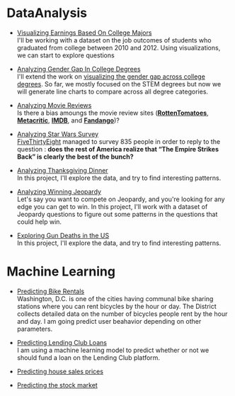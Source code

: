 # DataAnalysis




* [Visualizing Earnings Based On College Majors](https://github.com/spajeo/DataAnalysis_MachineLearning/tree/master/Visualizing%20Earnings%20Based%20On%20College%20Majors)  
I'll be working with a dataset on the job outcomes of students who graduated from college between 2010 and 2012. Using visualizations, we can start to explore questions

* [Analyzing Gender Gap In College Degrees](https://github.com/spajeo/DataAnalysis_MachineLearning/tree/master/Analyzing%20Gender%20Gap%20In%20College%20Degrees)  
I'll extend the work on [visualizing the gender gap across college degrees](https://github.com/spajeo/DataAnalysis_MachineLearning/tree/master/Visualizing%20Earnings%20Based%20On%20College%20Majors). So far, we mostly focused on the STEM degrees but now we will generate line charts to compare across all degree categories.


* [Analyzing Movie Reviews](https://github.com/spajeo/DataAnalysis_MachineLearning/tree/master/Analyzing%20Movie%20Reviews)   
Is there a bias amoungs the movie review sites ([**RottenTomatoes**](https://rottentomatoes.com/), [**Metacritic**](http://www.metacritic.com/), [**IMDB**](https://www.imdb.com/), and [**Fandango**](https://www.fandango.com/))?

* [Analyzing Star Wars Survey](https://github.com/spajeo/DataAnalysis_MachineLearning/tree/master/Analyzing%20Star%20Wars%20Survey)   
[FiveThirtyEight](https://github.com/fivethirtyeight/data/tree/master/star-wars-survey) managed to survey  835 people in order to reply to the question : **does the rest of America realize that “The Empire Strikes Back” is clearly the best of the bunch?**


* [Analyzing Thanksgiving Dinner](https://github.com/spajeo/DataAnalysis_MachineLearning/tree/master/Analyzing%20Thanksgiving%20Dinner)   
In this project, I'll explore the data, and try to find interesting patterns.


* [Analyzing Winning Jeopardy](https://github.com/spajeo/DataAnalysis_MachineLearning/tree/master/Analyzing%20Winning%20Jeopardy)   
Let's say you want to compete on Jeopardy, and you're looking for any edge you can get to win. In this project, I'll work with a dataset of Jeopardy questions to figure out some patterns in the questions that could help win.

* [Exploring Gun Deaths in the US](https://github.com/spajeo/DataAnalysis_MachineLearning/blob/master/Exploring%20Gun%20Deaths%20in%20the%20US/README.md)   
In this project, I'll explore the data, and try to find interesting patterns.

# Machine Learning

* [Predicting Bike Rentals](https://github.com/spajeo/DataAnalysis_MachineLearning/tree/master/Predicting%20Bike%20Rentals)   
Washington, D.C. is one of the cities having communal bike sharing stations where you can rent bicycles by the hour or day. The District collects detailed data on the number of bicycles people rent by the hour and day. I am going predict user beahavior depending on other parameters.
* [Predicting Lending Club Loans](https://github.com/spajeo/DataAnalysis_MachineLearning/tree/master/Predicting%20Lending%20Club%20Loans)   
I am using a machine learning model to predict whether or not we should fund a loan on the Lending Club platform.

* [Predicting house sales prices](https://github.com/spajeo/DataAnalysis_MachineLearning/tree/master/Predicting%20house%20sales%20prices)  

* [Predicting the stock market](https://github.com/spajeo/DataAnalysis_MachineLearning/tree/master/Predicting%20the%20stock%20market)  

